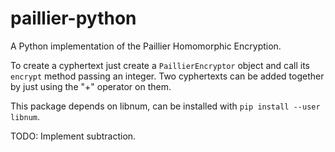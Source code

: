 # paillier-python

A Python implementation of the Paillier Homomorphic Encryption.

To create a cyphertext just create a ``PaillierEncryptor`` object and call its ``encrypt`` method passing an integer.
Two cyphertexts can be added together by just using the "+" operator on them.

This package depends on libnum, can be installed with ``pip install --user libnum``.

TODO: Implement subtraction.